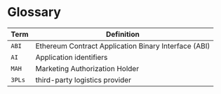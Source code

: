 # Glossary

| Term      | Definition                                                                                |
| :---      | ---                                                                                       |
| `ABI`     | Ethereum Contract Application Binary Interface (ABI)                                      |
| `AI`      | Application identifiers                                                                   |
| `MAH`     | Marketing Authorization Holder                                                            |
| `3PLs`    | third-party logistics provider                                                            |
